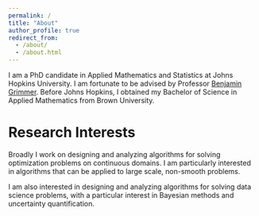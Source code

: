 ```yaml
---
permalink: /
title: "About"
author_profile: true
redirect_from: 
  - /about/
  - /about.html
---
```


I am a PhD candidate in Applied Mathematics and Statistics at Johns Hopkins University. I am fortunate to be advised by Professor [Benjamin Grimmer](https://www.ams.jhu.edu/~grimmer/). Before Johns Hopkins, I obtained my Bachelor of Science in Applied Mathematics from Brown University.

Research Interests
======
Broadly I work on designing and analyzing algorithms for solving optimization problems on continuous domains. I am particularly interested in algorithms that can be applied to large scale, non-smooth problems.

I am also interested in designing and analyzing algorithms for solving data science problems, with a particular interest in Bayesian methods and uncertainty quantification.
